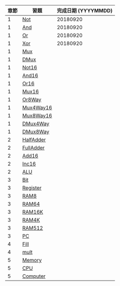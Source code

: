 章節 | 習題                                   | 完成日期 (YYYYMMDD)
-----|----------------------------------------|---------------------
1    | [Not](01/Not.hdl)                      |20180920
1    | [And](01/And.hdl)                      |20180920
1    | [Or](01/Or.hdl)                        |20180920 
1    | [Xor](01/Xor.hdl)                      |20180920
1    | [Mux](01/Mux.hdl)                      |
1    | [DMux](01/DMux.hdl)                    |
1    | [Not16](01/Not16.hdl)                  |
1    | [And16](01/And16.hdl)                  |
1    | [Or16](01/Or16.hdl)                    |
1    | [Mux16](01/Mux16.hdl)                  |
1    | [Or8Way](01/Or8Way.hdl)                |
1    | [Mux4Way16](01/Mux4Way16.hdl)          |
1    | [Mux8Way16](01/Mux8Way16.hdl)          |
1    | [DMux4Way](01/DMux4Way.hdl)            |
1    | [DMux8Way](01/DMux8Way.hdl)            |
2    | [HalfAdder](02/HalfAdder.hdl)          |
2    | [FullAdder](02/FullAdder.hdl)          |
2    | [Add16](02/Add16.hdl)                  |
2    | [Inc16](02/Inc16.hdl)                  |
2    | [ALU](02/ALU.hdl)                      |
3    | [Bit](03/a/Bit.hdl)                    |
3    | [Register](03/a/Register.hdl)          |
3    | [RAM8](03/a/RAM8.hdl)                  |
3    | [RAM64](03/a/RAM64.hdl)                |
3    | [RAM16K](03/b/RAM16K.hdl)              |
3    | [RAM4K](03/b/RAM4K.hdl)                |
3    | [RAM512](03/b/RAM512.hdl)              |
3    | [PC](03/a/PC.hdl)                      |
4    | [Fill](04/fill/Fill.asm)               |
4    | [mult](04/mult/mult.asm)               |
5    | [Memory](05/Memory.hdl)                |
5    | [CPU](05/CPU.hdl)                      |
5    | [Computer](05/Computer.hdl)            |

